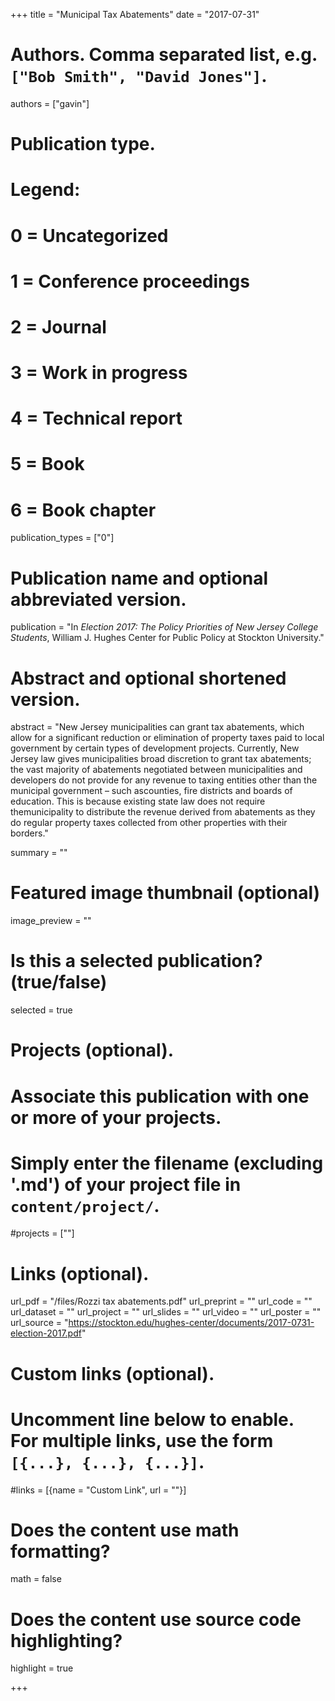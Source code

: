 +++
title = "Municipal Tax Abatements"
date = "2017-07-31"

# Authors. Comma separated list, e.g. `["Bob Smith", "David Jones"]`.
authors = ["gavin"]

# Publication type.
# Legend:
# 0 = Uncategorized
# 1 = Conference proceedings
# 2 = Journal
# 3 = Work in progress
# 4 = Technical report
# 5 = Book
# 6 = Book chapter
publication_types = ["0"]

# Publication name and optional abbreviated version.
publication = "In *Election 2017: The Policy Priorities of New Jersey College Students*,  William J. Hughes Center for Public Policy at Stockton University."

# Abstract and optional shortened version.
abstract = "New Jersey municipalities can grant tax abatements, which allow for a significant reduction or elimination of property taxes paid to local government by certain types of development projects. Currently, New Jersey law gives municipalities broad discretion to grant tax abatements; the vast majority of abatements negotiated between municipalities and developers do not provide for any revenue to taxing entities other than the municipal government – such ascounties, fire districts and boards of education. This is because existing state law does not require themunicipality to distribute the revenue derived from abatements as they do regular property taxes collected from other properties with their borders."

summary = ""

# Featured image thumbnail (optional)
image_preview = ""

# Is this a selected publication? (true/false)
selected = true

# Projects (optional).
#   Associate this publication with one or more of your projects.
#   Simply enter the filename (excluding '.md') of your project file in `content/project/`.
#projects = [""]

# Links (optional).
url_pdf = "/files/Rozzi tax abatements.pdf"
url_preprint = ""
url_code = ""
url_dataset = ""
url_project = ""
url_slides = ""
url_video = ""
url_poster = ""
url_source = "https://stockton.edu/hughes-center/documents/2017-0731-election-2017.pdf"

# Custom links (optional).
#   Uncomment line below to enable. For multiple links, use the form `[{...}, {...}, {...}]`.
#links = [{name = "Custom Link", url = ""}]

# Does the content use math formatting?
math = false

# Does the content use source code highlighting?
highlight = true

+++
